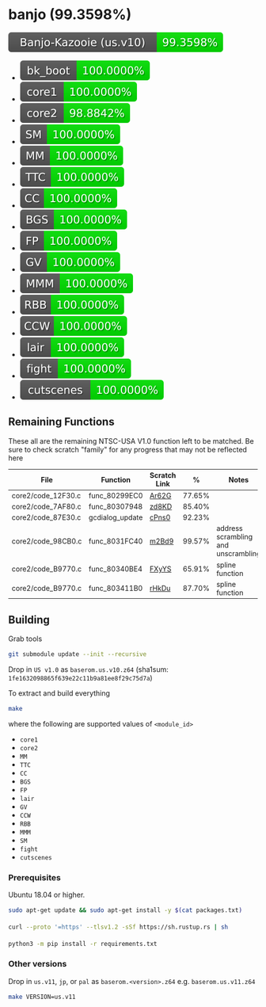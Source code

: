 # banjo (99.3598%)

<img src="./progress/progress_total.svg">

- <img src="./progress/progress_bk_boot.svg">
- <img src="./progress/progress_core1.svg">  
- <img src="./progress/progress_core2.svg">  
- <img src="./progress/progress_SM.svg">
- <img src="./progress/progress_MM.svg">
- <img src="./progress/progress_TTC.svg">
- <img src="./progress/progress_CC.svg">
- <img src="./progress/progress_BGS.svg">
- <img src="./progress/progress_FP.svg">
- <img src="./progress/progress_GV.svg">
- <img src="./progress/progress_MMM.svg">
- <img src="./progress/progress_RBB.svg">
- <img src="./progress/progress_CCW.svg">
- <img src="./progress/progress_lair.svg">
- <img src="./progress/progress_fight.svg">
- <img src="./progress/progress_cutscenes.svg">

## Remaining Functions
These all are the remaining NTSC-USA V1.0 function left to be matched.
Be sure to check scratch "family" for any progress that may not be reflected here

| File               | Function        | Scratch Link                             | %      | Notes |
| ------------------ | --------------- | ---------------------------------------- | ------ | ----- |
| core2/code_12F30.c | func_80299EC0   | [Ar62G](https://decomp.me/scratch/Ar62G) | 77.65% |
| core2/code_7AF80.c | func_80307948   | [zd8KD](https://decomp.me/scratch/zd8KD) | 85.40% |
| core2/code_87E30.c | gcdialog_update | [cPns0](https://decomp.me/scratch/cPns0) | 92.23% |
| core2/code_98CB0.c | func_8031FC40   | [m2Bd9](https://decomp.me/scratch/m2Bd9) | 99.57% | address scrambling and unscrambling |
| core2/code_B9770.c | func_80340BE4   | [FXyYS](https://decomp.me/scratch/FXyYS) | 65.91% | spline function 
| core2/code_B9770.c | func_803411B0   | [rHkDu](https://decomp.me/scratch/rHkDu) | 87.70% | spline function

## Building

Grab tools

```sh
git submodule update --init --recursive
```

Drop in `US v1.0` as `baserom.us.v10.z64` (sha1sum: `1fe1632098865f639e22c11b9a81ee8f29c75d7a`)

To extract and build everything

```sh
make
```

where the following are supported values of `<module_id>`
- `core1`
- `core2`
- `MM`
- `TTC`
- `CC`
- `BGS`
- `FP`
- `lair`
- `GV`
- `CCW`
- `RBB`
- `MMM`
- `SM`
- `fight`
- `cutscenes`

### Prerequisites

Ubuntu 18.04 or higher.

```sh
sudo apt-get update && sudo apt-get install -y $(cat packages.txt)

curl --proto '=https' --tlsv1.2 -sSf https://sh.rustup.rs | sh

python3 -m pip install -r requirements.txt
```

### Other versions

Drop in `us.v11`, `jp`, or `pal` as `baserom.<version>.z64` e.g. `baserom.us.v11.z64`

```sh
make VERSION=us.v11
```
